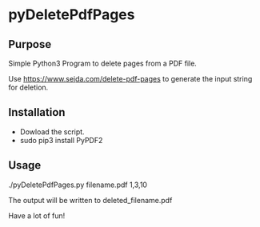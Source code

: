 # pyDeletePdfPages

## Purpose 

Simple Python3 Program to delete pages from a PDF file. 

Use https://www.sejda.com/delete-pdf-pages to generate the input string for 
deletion.

## Installation

 * Dowload the script.
 * sudo pip3 install PyPDF2

## Usage

./pyDeletePdfPages.py filename.pdf 1,3,10

The output will be written to deleted_filename.pdf

Have a lot of fun!
